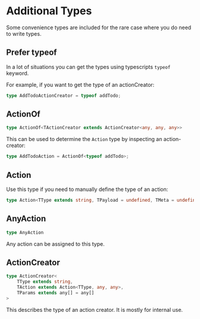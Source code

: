 # Additional Types

Some convenience types are included for the rare case where you do need to write types.

## Prefer typeof

In a lot of situations you can get the types using typescripts `typeof` keyword.

For example, if you want to get the type of an actionCreator:

```typescript
type AddTodoActionCreator = typeof addTodo;
```

## ActionOf

```typescript
type ActionOf<TActionCreator extends ActionCreator<any, any, any>>
```
This can be used to determine the `Action` type by inspecting an action-creator:

```typescript
type AddTodoAction = ActionOf<typeof addTodo>;
```

## Action

Use this type if you need to manually define the type of an action:

```typescript
type Action<TType extends string, TPayload = undefined, TMeta = undefined>
```

## AnyAction

```typescript
type AnyAction
```

Any action can be assigned to this type.

## ActionCreator

```typescript
type ActionCreator<
    TType extends string,
    TAction extends Action<TType, any, any>,
    TParams extends any[] = any[]
>
```

This describes the type of an action creator. It is mostly for internal use.
